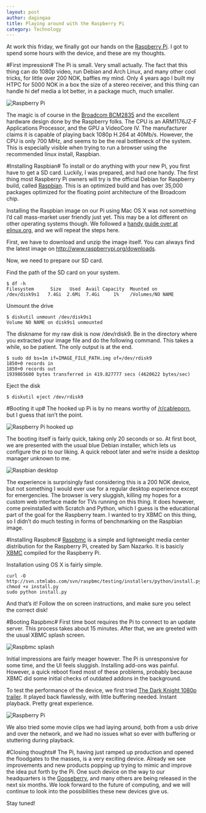 ```yaml
---
layout: post
author: dagingaa
title: Playing around with the Raspberry Pi
category: Technology
---
```

At work this friday, we finally got our hands on the [Raspberry Pi](http://www.raspberrypi.org/). I got to spend some hours with the device, and these are my thoughts. 

#First impression#
The Pi is small. Very small actually. The fact that this thing can do 1080p video, run Debian and Arch Linux, and many other cool tricks, for little over 200 NOK, baffles my mind. Only 4 years ago I built my HTPC for 5000 NOK in a box the size of a stereo receiver, and this thing can handle hi def media a lot better, in a package much, much smaller. 

![Raspberry Pi](/assets/img/posts/raspberry/raspberry.jpg)

The magic is of course in the [Broadcom BCM2835](http://www.broadcom.com/products/BCM2835) and the excellent hardware design done by the Raspberry folks. The CPU is an ARM1176JZ-F Applications Processor, and the GPU a VideoCore IV. The manufacturer claims it is capable of playing back 1080p H.264 at 40Mb/s. However, the CPU is only 700 MHz, and seems to be the real bottleneck of the system. This is especially visible when trying to run a browser using the recommended linux install, Raspbian.

#Installing Raspbian#
To install or do anything with your new Pi, you first have to get a SD card. Luckily, I was prepared, and had one handy. The first thing most Raspberry Pi owners will try is the official Debian for Raspberry build, called [Raspbian](http://www.raspbian.org). This is an optimized build and has over 35,000 packages optimized for the floating point architecture of the Broadcom chip. 

Installing the Raspbian image on our Pi using Mac OS X was not something I’d call mass-market user friendly just yet. This may be a lot different on other operating systems though. We followed a [handy guide over at elinux.org](http://elinux.org/RPi_Easy_SD_Card_Setup#Copying_an_image_to_the_SD_Card_in_Mac_OS_X), and we will repeat the steps here.

First, we have to download and unzip the image itself. You can always find the latest image on http://www.raspberrypi.org/downloads. 

Now, we need to prepare our SD card.

Find the path of the SD card on your system.

    $ df -h
    Filesystem      Size   Used  Avail Capacity  Mounted on
    /dev/disk9s1   7.4Gi  2.6Mi  7.4Gi     1%    /Volumes/NO NAME
    
Unmount the drive

    $ diskutil unmount /dev/disk9s1
    Volume NO NAME on disk9s1 unmounted
    
The diskname for my raw disk is now /dev/rdisk9. Be in the directory where you extracted your image file and do the following command. This takes a while, so be patient. The only output is at the end.

    $ sudo dd bs=1m if=IMAGE_FILE_PATH.img of=/dev/rdisk9
    1850+0 records in
    1850+0 records out
    1939865600 bytes transferred in 419.827777 secs (4620622 bytes/sec) 
    
Eject the disk

    $ diskutil eject /dev/rdisk9

#Booting it up#
The hooked up Pi is by no means worthy of [/r/cableporn](http://www.reddit.com/r/cableporn), but I guess that isn’t the point. 

![Raspberry Pi hooked up](/assets/img/posts/raspberry/plugged_in.jpg)

The booting itself is fairly quick, taking only 20 seconds or so. At first boot, we are presented with the usual blue Debian installer, which lets us configure the pi to our liking. A quick reboot later and we’re inside a desktop manager unknown to me.

![Raspbian desktop](/assets/img/posts/raspberry/raspbian.jpg)

The experience is surprisingly fast considering this is a 200 NOK device, but not something I would ever use for a regular desktop experience except for emergencies. The browser is very sluggish, killing my hopes for a custom web interface made for TVs running on this thing. It does however, come preinstalled with Scratch and Python, which I guess is the educational part of the goal for the Raspberry team. I wanted to try XBMC on this thing, so I didn’t do much testing in forms of benchmarking on the Raspbian image. 

#Installing Raspbmc#
[Raspbmc](http://www.raspbmc.com/) is a simple and lightweight media center distribution for the Raspberry Pi, created by Sam Nazarko. It is basicly [XBMC](http://www.xbmc.org) compiled for the Raspberry Pi.

Installation using OS X is fairly simple.

    curl -O http://svn.stmlabs.com/svn/raspbmc/testing/installers/python/install.py
    chmod +x install.py
    sudo python install.py

And that’s it! Follow the on screen instructions, and make sure you select the correct disk!

#Booting Raspbmc#
First time boot requires the Pi to connect to an update server. This process takes about 15 minutes. After that, we are greeted with the usual XBMC splash screen. 

![Raspbmc splash](/assets/img/posts/raspberry/raspbmc.jpg)

Initial impressions are fairly meager however. The Pi is unresponsive for some time, and the UI feels sluggish. Installing add-ons was painful. However, a quick reboot fixed most of these problems, probably because XBMC did some initial checks of outdated addons in the background. 

To test the performance of the device, we first tried [The Dark Knight 1080p trailer](http://www.youtube.com/watch?v=yQ5U8suTUw0). It played back flawlessly, with little buffering needed. Instant playback. Pretty great experience.

![Raspberry Pi](/assets/img/posts/raspberry/dark_knight.jpg)

We also tried some movie clips we had laying around, both from a usb drive and over the network, and we had no issues what so ever with buffering or stuttering during playback.

#Closing thoughts#
The Pi, having just ramped up production and opened the floodgates to the masses, is a very exciting device. Already we see improvements and new products popping up trying to mimic and improve the idea put forth by the Pi. One such device on the way to our headquarters is the [Gooseberry](http://gooseberry.atspace.co.uk/), and many others are being released in the next six months. We look forward to the future of computing, and we will continue to look into the possibilities these new devices give us. 

Stay tuned!
